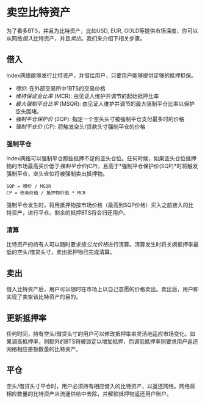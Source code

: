 # 卖空比特资产

为了看多BTS，并且为比特资产，比如USD, EUR, GOLD等提供市场深度，你可以从网络*借入*比特资产，并且*卖出*。我们来介绍下相关步骤。

## 借入

Index网络能够发行比特资产，并借给用户，只要用户能够提供足够的抵押担保。

 * *喂价*: 在外部交易所中1BTS的交易价格
 * *维持保证金比率* (MCR): 由见证人维护并调节的起始抵押比率
 * *最大强制平仓比率* (MSQR): 由见证人维护并调节的最大强制平仓比率以保护空头围堵。
 * *强制平仓保护价* (SQP): 指定一个空头头寸被强制平仓支付最多时的价格
 * *强制平仓价* (CP): 将触发空头/贷款头寸强制平仓的价格

### 强制平仓

Index网络可以强制平仓那些抵押不足的空头仓位。任何时候，如果空头仓位抵押物的市场最高买价低于*强制平仓价(CP)*，且高于*强制平仓保护价(SQP)*时将触发强制平仓，空头仓位将被强制卖出抵押物。

    SQP = 喂价 / MSQR
    CP = 债务价值 / 抵押物价值 * MCR

强制平仓发生时，将用抵押物按市场价格（最高到SQP价格）买入之前接入的比特资产，进行平仓。剩余的抵押BTS将会归还用户。

### 清算

比特资产的持有人可以随时要求按*公允价格*进行清算。清算发生时将关闭抵押率最低的空头/借贷头寸，卖出抵押物已完成清算。

## 卖出

借入比特资产后，用户可以随时在市场上以自己意愿的价格卖出。卖出后，用户即实现了卖空该比特资产的目的。

## 更新抵押率

任何时间，持有空头/借贷头寸的用户可以修改抵押率来灵活地适应市场变化。如果调高抵押率，则额外的BTS将被锁定以增加抵押，而调低抵押率则要求用户返还网络相应差额数量的比特资产。

## 平仓

空头/借贷头寸平仓时，用户必须持有相应借入的比特资产，以返还网络。网络将相应数量的比特资产从流通供给中去除，并解锁抵押物返还用户账户。